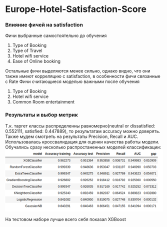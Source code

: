 # Europe-Hotel-Satisfaction-Score

### Влияние фичей на satisfaction
Фичи выбранные самостоятельно до обучения
1. Type of Booking
2. Type of Travel
3. Hotel wifi service
4. Ease of Online booking

Остальные фичи выделяются менее сильно, однако видно, что они также имеют корреляцию с satisfaction, в особенности фичи связанные с Rate
Фичи считающиеся моделью важными после обучения
1. Type of Booking
2. Hotel wifi service
3. Common Room entertainment


### Результаты и выбор метрик
Т.к. таргет классы распределенны равномерно(neutral or dissatisfied: 0.552111, satisfied: 0.447889), то результатам accuracy можно доверять.
Также мудем смотреть на результаты Precision,	Recall и AUC.
Использовалась кроссвалидация для оценки качества работы модели.
Обучались сразу несколько распростаненных моделей классификации:
![Metrics](metrics.png)

На тестовом наборе лучше всего себя показал XGBoost
